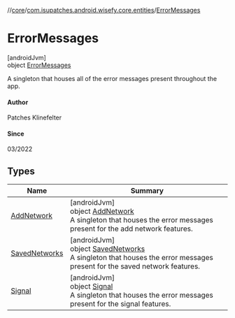 //[core](../../../index.md)/[com.isupatches.android.wisefy.core.entities](../index.md)/[ErrorMessages](index.md)

# ErrorMessages

[androidJvm]\
object [ErrorMessages](index.md)

A singleton that houses all of the error messages present throughout the app.

#### Author

Patches Klinefelter

#### Since

03/2022

## Types

| Name | Summary |
|---|---|
| [AddNetwork](-add-network/index.md) | [androidJvm]<br>object [AddNetwork](-add-network/index.md)<br>A singleton that houses the error messages present for the add network features. |
| [SavedNetworks](-saved-networks/index.md) | [androidJvm]<br>object [SavedNetworks](-saved-networks/index.md)<br>A singleton that houses the error messages present for the saved network features. |
| [Signal](-signal/index.md) | [androidJvm]<br>object [Signal](-signal/index.md)<br>A singleton that houses the error messages present for the signal features. |
